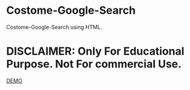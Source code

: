 # Costome-Google-Search
Costome-Google-Search using HTML.

# DISCLAIMER: Only For Educational Purpose. Not For commercial Use.

[DEMO](https://mohammedusmanegani.github.io/Costome-Google-Search)
